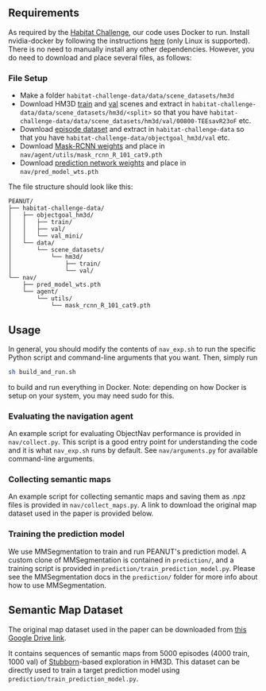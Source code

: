## Requirements
 As required by the [Habitat Challenge](https://github.com/facebookresearch/habitat-challenge), our code uses Docker to run. Install nvidia-docker by following the instructions [here](https://docs.nvidia.com/datacenter/cloud-native/container-toolkit/latest/install-guide.html#docker) (only Linux is supported). There is no need to manually install any other dependencies. However, you do need to download and place several files, as follows:


###  File Setup

* Make a folder `habitat-challenge-data/data/scene_datasets/hm3d`
* Download HM3D [train](https://api.matterport.com/resources/habitat/hm3d-train-habitat.tar) and [val](https://api.matterport.com/resources/habitat/hm3d-val-habitat.tar) scenes and extract in `habitat-challenge-data/data/scene_datasets/hm3d/<split>` so that you have `habitat-challenge-data/data/scene_datasets/hm3d/val/00800-TEEsavR23oF` etc.
* Download [episode dataset](https://dl.fbaipublicfiles.com/habitat/data/datasets/objectnav/hm3d/v1/objectnav_hm3d_v1.zip) and extract in `habitat-challenge-data` so that you have `habitat-challenge-data/objectgoal_hm3d/val` etc.
* Download [Mask-RCNN weights](https://drive.google.com/file/d/1tJ9MFK6Th7SY1iJTPrtpOmXNHB4ztPxC/view?usp=share_link) and place in `nav/agent/utils/mask_rcnn_R_101_cat9.pth`
* Download [prediction network weights](https://drive.google.com/file/d/1Xvly65BKVyy92Ja5GL7YwxryDrsnyO05/view?usp=share_link) and place in `nav/pred_model_wts.pth`
  
The file structure should look like this:
```
PEANUT/
├── habitat-challenge-data/
│   ├── objectgoal_hm3d/
│   │   ├── train/
│   │   ├── val/
│   │   └── val_mini/
│   └── data/
│       └── scene_datasets/
│           └── hm3d/
│               ├── train/
│               └── val/
└── nav/
    ├── pred_model_wts.pth
    └── agent/
        └── utils/
            └── mask_rcnn_R_101_cat9.pth
```

## Usage
In general, you should modify the contents of `nav_exp.sh` to run the specific Python script and command-line arguments that you want. Then, simply run
```bash
sh build_and_run.sh
```
to build and run everything in Docker. Note: depending on how Docker is setup on your system, you may need sudo for this.

### Evaluating the navigation agent
An example script for evaluating ObjectNav performance is provided in `nav/collect.py`. This script is a good entry point for understanding the code and it is what `nav_exp.sh` runs by default. See `nav/arguments.py` for available command-line arguments.

### Collecting semantic maps
An example script for collecting semantic maps and saving them as .npz files is provided in `nav/collect_maps.py`. A link to download the original map dataset used in the paper is provided below.

### Training the prediction model
We use MMSegmentation to train and run PEANUT's prediction model. A custom clone of MMSegmentation is contained in `prediction/`, and a training script is provided in `prediction/train_prediction_model.py`. Please see the MMSegmentation docs in the `prediction/` folder for more info about how to use MMSegmentation.


## Semantic Map Dataset
The original map dataset used in the paper can be downloaded from [this Google Drive link](https://drive.google.com/file/d/134omZAAu_zYUaOYuNQcDMPhZCdxV0zbZ/view?usp=sharing). 

It contains sequences of semantic maps from 5000 episodes (4000 train, 1000 val) of [Stubborn](https://github.com/Improbable-AI/Stubborn)-based exploration  in HM3D. This dataset can be directly used to train a target prediction model using `prediction/train_prediction_model.py`.
